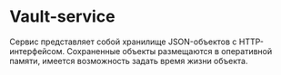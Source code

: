 # Vault-service
Сервис представляет собой хранилище JSON-объектов с HTTP-интерфейсом. Сохраненные объекты размещаются в оперативной памяти, имеется возможность задать время жизни объекта.
